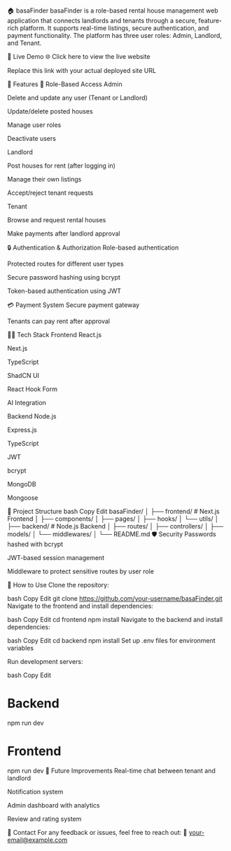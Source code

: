🏠 basaFinder
basaFinder is a role-based rental house management web application that connects landlords and tenants through a secure, feature-rich platform. It supports real-time listings, secure authentication, and payment functionality. The platform has three user roles: Admin, Landlord, and Tenant.

🔗 Live Demo
🌐 Click here to view the live website

Replace this link with your actual deployed site URL

🚀 Features
👤 Role-Based Access
Admin

Delete and update any user (Tenant or Landlord)

Update/delete posted houses

Manage user roles

Deactivate users

Landlord

Post houses for rent (after logging in)

Manage their own listings

Accept/reject tenant requests

Tenant

Browse and request rental houses

Make payments after landlord approval

🔒 Authentication & Authorization
Role-based authentication

Protected routes for different user types

Secure password hashing using bcrypt

Token-based authentication using JWT

💳 Payment System
Secure payment gateway

Tenants can pay rent after approval

🧑‍💻 Tech Stack
Frontend
React.js

Next.js

TypeScript

ShadCN UI

React Hook Form

AI Integration

Backend
Node.js

Express.js

TypeScript

JWT

bcrypt

MongoDB

Mongoose

📁 Project Structure
bash
Copy
Edit
basaFinder/
│
├── frontend/ # Next.js Frontend
│ ├── components/
│ ├── pages/
│ ├── hooks/
│ └── utils/
│
├── backend/ # Node.js Backend
│ ├── routes/
│ ├── controllers/
│ ├── models/
│ └── middlewares/
│
└── README.md
🛡️ Security
Passwords hashed with bcrypt

JWT-based session management

Middleware to protect sensitive routes by user role

🧾 How to Use
Clone the repository:

bash
Copy
Edit
git clone https://github.com/your-username/basaFinder.git
Navigate to the frontend and install dependencies:

bash
Copy
Edit
cd frontend
npm install
Navigate to the backend and install dependencies:

bash
Copy
Edit
cd backend
npm install
Set up .env files for environment variables

Run development servers:

bash
Copy
Edit

# Backend

npm run dev

# Frontend

npm run dev
📌 Future Improvements
Real-time chat between tenant and landlord

Notification system

Admin dashboard with analytics

Review and rating system

📧 Contact
For any feedback or issues, feel free to reach out:
📩 your-email@example.com
